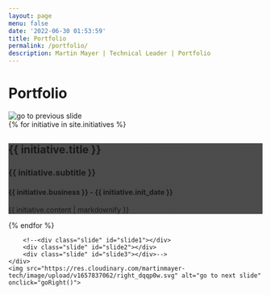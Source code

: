 ```yaml
---
layout: page
menu: false
date: '2022-06-30 01:53:59'
title: Portfolio
permalink: /portfolio/
description: Martin Mayer | Technical Leader | Portfolio
---
```


# Portfolio

<div class="component">
	<img src="https://res.cloudinary.com/martinmayer-tech/image/upload/v1657837062/left_qqqq8i.svg" alt="go to previous slide" onclick="goLeft()"> 
	<div class="carousel">
		{% for initiative in site.initiatives %}
		<div class="slide" id="{{ initiative.reference }}" style="background: linear-gradient( rgba(0, 0, 0, 0.7), rgba(0, 0, 0, 0.7) ), url('{{ initiative.bg_img }}'); background-repeat: no-repeat; background-attachment: fixed; background-size: cover;">
		  <h2>{{ initiative.title }}</h2>
		  <h3>{{ initiative.subtitle }}</h3>
		  <h4>{{ initiative.business }} - {{ initiative.init_date }}</h4>
		  <p>{{ initiative.content | markdownify }}</p>
		</div>
		{% endfor %}
	
		<!--<div class="slide" id="slide1"></div>
		<div class="slide" id="slide2"></div>
		<div class="slide" id="slide3"></div>-->
	</div>
	<img src="https://res.cloudinary.com/martinmayer-tech/image/upload/v1657837062/right_dqqp0w.svg" alt="go to next slide" onclick="goRight()">
</div>
<script>
	const slideMargin = 0;
		
	function goRight() {
	
		if (document.querySelector(".carousel").scrollLeft + document.querySelector(".carousel").clientWidth + (slideMargin * 2) >= document.querySelector(".carousel").scrollWidth + slideMargin) {
			document.querySelector(".carousel").scrollLeft = slideMargin;
		}
		else {
			document.querySelector(".carousel").scrollLeft += document.querySelector(".carousel").clientWidth + (slideMargin * 2);
		}
	}

	function goLeft() {
		if (document.querySelector(".carousel").scrollLeft <= slideMargin) {
			document.querySelector(".carousel").scrollLeft = document.querySelector(".carousel").scrollWidth + slideMargin - document.querySelector(".carousel").clientWidth + (slideMargin * 2);
		}
		else {
			document.querySelector(".carousel").scrollLeft -= document.querySelector(".carousel").clientWidth + (slideMargin * 2);
		}		
	 }

</script>